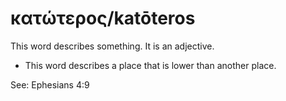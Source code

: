 # κατώτερος/katōteros
This word describes something. It is an adjective.

* This word describes a place that is lower than another place.

See: Ephesians 4:9
